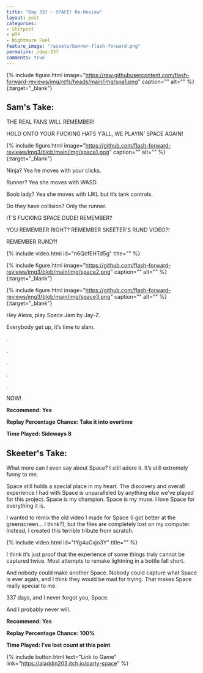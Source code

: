 ```yaml
---
title: "Day 337 - SPACE! Re-Review"
layout: post
categories:
- Shitpost
- WTF
- Nightmare Fuel
feature_image: "/assets/banner-flash-forward.png"
permalink: /day-337
comments: true
---
```


{% include figure.html image="https://raw.githubusercontent.com/flash-forward-reviews/img/refs/heads/main/img/spa1.png" caption="" alt="" %}{:target="_blank"}
 
## Sam's Take:

THE REAL FANS WILL REMEMBER!

HOLD ONTO YOUR FUCKING HATS Y’ALL, WE PLAYIN’ SPACE AGAIN!

{% include figure.html image="https://github.com/flash-forward-reviews/img3/blob/main/img/space1.png" caption="" alt="" %}{:target="_blank"}

Ninja? Yea he moves with your clicks.

Runner? Yea she moves with WASD.

Boob lady? Yea she moves with IJKL but it’s tank controls.

Do they have collision? Only the runner.

IT’S FUCKING SPACE DUDE! REMEMBER?

YOU REMEMBER RIGHT? REMEMBER SKEETER’S RUND VIDEO?!

REMEMBER RUND?!

{% include video.html id="n6QcfEHTd5g" title="" %}

{% include figure.html image="https://github.com/flash-forward-reviews/img3/blob/main/img/space2.png" caption="" alt="" %}{:target="_blank"}

{% include figure.html image="https://github.com/flash-forward-reviews/img3/blob/main/img/space3.png" caption="" alt="" %}{:target="_blank"}

Hey Alexa, play Space Jam by Jay-Z.

Everybody get up, it’s time to slam.

.

.

.

.

.

NOW!

**Recommend: Yes**

**Replay Percentage Chance: Take it into overtime**

**Time Played: Sideways 8**

## Skeeter's Take:

What more can I even say about Space? I still adore it. It’s still extremely funny to me. 

Space still holds a special place in my heart. The discovery and overall experience I had with Space is unparalleled by anything else we’ve played for this project. Space is my champion. Space is my muse. I love Space for everything it is. 

I wanted to remix the old video I made for Space (I got better at the greenscreen… I think?), but the files are completely lost on my computer. Instead, I created this terrible tribute from scratch. 

{% include video.html id="tYg4uCxjo3Y" title="" %}

I think it’s just proof that the experience of some things truly cannot be captured twice. Most attempts to remake lightning in a bottle fall short. 

And nobody could make another Space. Nobody could capture what Space is ever again, and I think they would be mad for trying. That makes Space really special to me. 

337 days, and I never forgot you, Space. 

And I probably never will. 

**Recommend: Yes**

**Replay Percentage Chance: 100%**

**Time Played: I’ve lost count at this point**

{% include button.html text="Link to Game" link="https://aladdin203.itch.io/party-space" %}